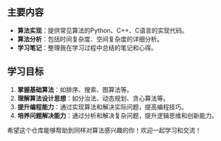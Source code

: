 
## 主要内容
- **算法实现**：提供常见算法的Python、C++、C语言的实现代码。
- **算法分析**：包括时间复杂度、空间复杂度的详细分析。
- **学习笔记**：整理我在学习过程中总结的笔记和心得。

## 学习目标
1. **掌握基础算法**：如排序、搜索、图算法等。
2. **理解算法设计思想**：如分治法、动态规划、贪心算法等。
3. **提升编程能力**：通过实现算法和解决实际问题，提高编程技巧。
4. **培养问题解决能力**：通过分析和解决复杂问题，提升逻辑思维和创新能力。

希望这个仓库能够帮助到同样对算法感兴趣的你！欢迎一起学习和交流！
